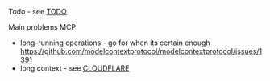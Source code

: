 Todo - see [TODO](TODO.md)

Main problems MCP

- long-running operations - go for when its certain enough https://github.com/modelcontextprotocol/modelcontextprotocol/issues/1391
- long context - see [CLOUDFLARE](CLOUDFLARE.md)
